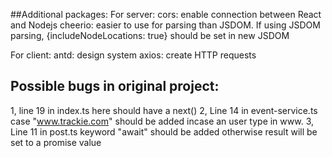 ##Additional packages:
For server:
cors: enable connection between React and Nodejs
cheerio: easier to use for parsing than JSDOM. 
If using JSDOM parsing, {includeNodeLocations: true} should be set in new JSDOM 

For client:
antd: design system
axios: create HTTP requests

## Possible bugs in original project:
1, line 19 in index.ts
here should have a next()
2, Line 14 in event-service.ts
case "www.trackie.com" should be added incase an user type in www.
3, Line 11 in post.ts
keyword "await" should be added otherwise result will be set to a promise value
